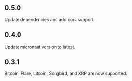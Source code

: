 ## 0.5.0

Update dependencies and add cors support.

## 0.4.0

Update micronaut version to latest.

## 0.3.1

Bitcoin, Flare, Litcoin, Songbird, and XRP are now supported.